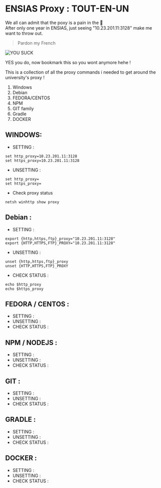 # ENSIAS Proxy : TOUT-EN-UN

We all can admit that the poxy is a pain in the 🍑 <br/>
After only one year in ENSIAS, just seeing "10.23.201.11:3128" make me want to throw out.  

> Pardon my French

![YOU SUCK](https://i.imgur.com/wtw2lOR.jpg)

YES you do, now bookmark this so you wont anymore hehe !

This is a collection of all the proxy commands i needed to get around the university's proxy !
1. Windows
2. Debian
3. FEDORA/CENTOS
4. NPM
5. GIT family
6. Gradle
7. DOCKER


## WINDOWS:
  * SETTING :
  ```
  set http_proxy=10.23.201.11:3128
  set https_proxy=10.23.201.11:3128
  ```
  * UNSETTING :
  ```
  set http_proxy=
  set https_proxy=
  ```
  * Check proxy status
  ```
  netsh winhttp show proxy
  ```
## Debian :
 * SETTING :
``` 
export {http,https,ftp}_proxy="10.23.201.11:3128"
export {HTTP,HTTPS,FTP}_PROXY="10.23.201.11:3128"
```
 * UNSETTING :
 ```
 unset {http,https,ftp}_proxy
 unset {HTTP,HTTPS,FTP}_PROXY
 ```
 * CHECK STATUS :
 ```
 echo $http_proxy
 echo $https_proxy
 ```
 ## FEDORA / CENTOS :
  * SETTING :
  * UNSETTING :
  * CHECK STATUS :
 ## NPM / NODEJS :
  * SETTING :
  * UNSETTING :
  * CHECK STATUS :
 ## GIT :
  * SETTING :
  * UNSETTING :
  * CHECK STATUS :
 ## GRADLE :
  * SETTING :
  * UNSETTING :
  * CHECK STATUS :
 ## DOCKER :
  * SETTING :
  * UNSETTING :
  * CHECK STATUS :
